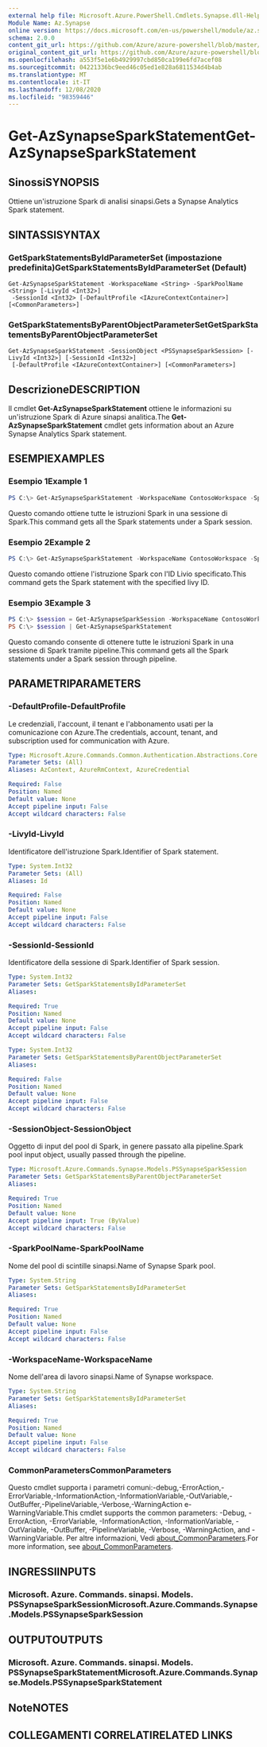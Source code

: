 ```yaml
---
external help file: Microsoft.Azure.PowerShell.Cmdlets.Synapse.dll-Help.xml
Module Name: Az.Synapse
online version: https://docs.microsoft.com/en-us/powershell/module/az.synapse/get-azsynapsesparkstatement
schema: 2.0.0
content_git_url: https://github.com/Azure/azure-powershell/blob/master/src/Synapse/Synapse/help/Get-AzSynapseSparkStatement.md
original_content_git_url: https://github.com/Azure/azure-powershell/blob/master/src/Synapse/Synapse/help/Get-AzSynapseSparkStatement.md
ms.openlocfilehash: a553f5e1e6b4929997cbd850ca199e6fd7acef08
ms.sourcegitcommit: 04221336bc9eed46c05ed1e828a6811534d4b4ab
ms.translationtype: MT
ms.contentlocale: it-IT
ms.lasthandoff: 12/08/2020
ms.locfileid: "98359446"
---
```

# <span data-ttu-id="e3c8b-101">Get-AzSynapseSparkStatement</span><span class="sxs-lookup"><span data-stu-id="e3c8b-101">Get-AzSynapseSparkStatement</span></span>

## <span data-ttu-id="e3c8b-102">Sinossi</span><span class="sxs-lookup"><span data-stu-id="e3c8b-102">SYNOPSIS</span></span>
<span data-ttu-id="e3c8b-103">Ottiene un'istruzione Spark di analisi sinapsi.</span><span class="sxs-lookup"><span data-stu-id="e3c8b-103">Gets a Synapse Analytics Spark statement.</span></span>

## <span data-ttu-id="e3c8b-104">SINTASSI</span><span class="sxs-lookup"><span data-stu-id="e3c8b-104">SYNTAX</span></span>

### <span data-ttu-id="e3c8b-105">GetSparkStatementsByIdParameterSet (impostazione predefinita)</span><span class="sxs-lookup"><span data-stu-id="e3c8b-105">GetSparkStatementsByIdParameterSet (Default)</span></span>
```
Get-AzSynapseSparkStatement -WorkspaceName <String> -SparkPoolName <String> [-LivyId <Int32>]
 -SessionId <Int32> [-DefaultProfile <IAzureContextContainer>] [<CommonParameters>]
```

### <span data-ttu-id="e3c8b-106">GetSparkStatementsByParentObjectParameterSet</span><span class="sxs-lookup"><span data-stu-id="e3c8b-106">GetSparkStatementsByParentObjectParameterSet</span></span>
```
Get-AzSynapseSparkStatement -SessionObject <PSSynapseSparkSession> [-LivyId <Int32>] [-SessionId <Int32>]
 [-DefaultProfile <IAzureContextContainer>] [<CommonParameters>]
```

## <span data-ttu-id="e3c8b-107">Descrizione</span><span class="sxs-lookup"><span data-stu-id="e3c8b-107">DESCRIPTION</span></span>
<span data-ttu-id="e3c8b-108">Il cmdlet **Get-AzSynapseSparkStatement** ottiene le informazioni su un'istruzione Spark di Azure sinapsi analitica.</span><span class="sxs-lookup"><span data-stu-id="e3c8b-108">The **Get-AzSynapseSparkStatement** cmdlet gets information about an Azure Synapse Analytics Spark statement.</span></span>

## <span data-ttu-id="e3c8b-109">ESEMPI</span><span class="sxs-lookup"><span data-stu-id="e3c8b-109">EXAMPLES</span></span>

### <span data-ttu-id="e3c8b-110">Esempio 1</span><span class="sxs-lookup"><span data-stu-id="e3c8b-110">Example 1</span></span>
```powershell
PS C:\> Get-AzSynapseSparkStatement -WorkspaceName ContosoWorkspace -SparkPoolName ContosoSparkPool -SessionId 120
```

<span data-ttu-id="e3c8b-111">Questo comando ottiene tutte le istruzioni Spark in una sessione di Spark.</span><span class="sxs-lookup"><span data-stu-id="e3c8b-111">This command gets all the Spark statements under a Spark session.</span></span>

### <span data-ttu-id="e3c8b-112">Esempio 2</span><span class="sxs-lookup"><span data-stu-id="e3c8b-112">Example 2</span></span>
```powershell
PS C:\> Get-AzSynapseSparkStatement -WorkspaceName ContosoWorkspace -SparkPoolName ContosoSparkPool -SessionId 120 -LivyId 0
```

<span data-ttu-id="e3c8b-113">Questo comando ottiene l'istruzione Spark con l'ID Livio specificato.</span><span class="sxs-lookup"><span data-stu-id="e3c8b-113">This command gets the Spark statement with the specified livy ID.</span></span>

### <span data-ttu-id="e3c8b-114">Esempio 3</span><span class="sxs-lookup"><span data-stu-id="e3c8b-114">Example 3</span></span>
```powershell
PS C:\> $session = Get-AzSynapseSparkSession -WorkspaceName ContosoWorkspace -SparkPoolName ContosoSparkPool -LivyId 107
PS C:\> $session | Get-AzSynapseSparkStatement
```

<span data-ttu-id="e3c8b-115">Questo comando consente di ottenere tutte le istruzioni Spark in una sessione di Spark tramite pipeline.</span><span class="sxs-lookup"><span data-stu-id="e3c8b-115">This command gets all the Spark statements under a Spark session through pipeline.</span></span>

## <span data-ttu-id="e3c8b-116">PARAMETRI</span><span class="sxs-lookup"><span data-stu-id="e3c8b-116">PARAMETERS</span></span>

### <span data-ttu-id="e3c8b-117">-DefaultProfile</span><span class="sxs-lookup"><span data-stu-id="e3c8b-117">-DefaultProfile</span></span>
<span data-ttu-id="e3c8b-118">Le credenziali, l'account, il tenant e l'abbonamento usati per la comunicazione con Azure.</span><span class="sxs-lookup"><span data-stu-id="e3c8b-118">The credentials, account, tenant, and subscription used for communication with Azure.</span></span>

```yaml
Type: Microsoft.Azure.Commands.Common.Authentication.Abstractions.Core.IAzureContextContainer
Parameter Sets: (All)
Aliases: AzContext, AzureRmContext, AzureCredential

Required: False
Position: Named
Default value: None
Accept pipeline input: False
Accept wildcard characters: False
```

### <span data-ttu-id="e3c8b-119">-LivyId</span><span class="sxs-lookup"><span data-stu-id="e3c8b-119">-LivyId</span></span>
<span data-ttu-id="e3c8b-120">Identificatore dell'istruzione Spark.</span><span class="sxs-lookup"><span data-stu-id="e3c8b-120">Identifier of Spark statement.</span></span>

```yaml
Type: System.Int32
Parameter Sets: (All)
Aliases: Id

Required: False
Position: Named
Default value: None
Accept pipeline input: False
Accept wildcard characters: False
```

### <span data-ttu-id="e3c8b-121">-SessionId</span><span class="sxs-lookup"><span data-stu-id="e3c8b-121">-SessionId</span></span>
<span data-ttu-id="e3c8b-122">Identificatore della sessione di Spark.</span><span class="sxs-lookup"><span data-stu-id="e3c8b-122">Identifier of Spark session.</span></span>

```yaml
Type: System.Int32
Parameter Sets: GetSparkStatementsByIdParameterSet
Aliases:

Required: True
Position: Named
Default value: None
Accept pipeline input: False
Accept wildcard characters: False
```

```yaml
Type: System.Int32
Parameter Sets: GetSparkStatementsByParentObjectParameterSet
Aliases:

Required: False
Position: Named
Default value: None
Accept pipeline input: False
Accept wildcard characters: False
```

### <span data-ttu-id="e3c8b-123">-SessionObject</span><span class="sxs-lookup"><span data-stu-id="e3c8b-123">-SessionObject</span></span>
<span data-ttu-id="e3c8b-124">Oggetto di input del pool di Spark, in genere passato alla pipeline.</span><span class="sxs-lookup"><span data-stu-id="e3c8b-124">Spark pool input object, usually passed through the pipeline.</span></span>

```yaml
Type: Microsoft.Azure.Commands.Synapse.Models.PSSynapseSparkSession
Parameter Sets: GetSparkStatementsByParentObjectParameterSet
Aliases:

Required: True
Position: Named
Default value: None
Accept pipeline input: True (ByValue)
Accept wildcard characters: False
```

### <span data-ttu-id="e3c8b-125">-SparkPoolName</span><span class="sxs-lookup"><span data-stu-id="e3c8b-125">-SparkPoolName</span></span>
<span data-ttu-id="e3c8b-126">Nome del pool di scintille sinapsi.</span><span class="sxs-lookup"><span data-stu-id="e3c8b-126">Name of Synapse Spark pool.</span></span>

```yaml
Type: System.String
Parameter Sets: GetSparkStatementsByIdParameterSet
Aliases:

Required: True
Position: Named
Default value: None
Accept pipeline input: False
Accept wildcard characters: False
```

### <span data-ttu-id="e3c8b-127">-WorkspaceName</span><span class="sxs-lookup"><span data-stu-id="e3c8b-127">-WorkspaceName</span></span>
<span data-ttu-id="e3c8b-128">Nome dell'area di lavoro sinapsi.</span><span class="sxs-lookup"><span data-stu-id="e3c8b-128">Name of Synapse workspace.</span></span>

```yaml
Type: System.String
Parameter Sets: GetSparkStatementsByIdParameterSet
Aliases:

Required: True
Position: Named
Default value: None
Accept pipeline input: False
Accept wildcard characters: False
```

### <span data-ttu-id="e3c8b-129">CommonParameters</span><span class="sxs-lookup"><span data-stu-id="e3c8b-129">CommonParameters</span></span>
<span data-ttu-id="e3c8b-130">Questo cmdlet supporta i parametri comuni:-debug,-ErrorAction,-ErrorVariable,-InformationAction,-InformationVariable,-OutVariable,-OutBuffer,-PipelineVariable,-Verbose,-WarningAction e-WarningVariable.</span><span class="sxs-lookup"><span data-stu-id="e3c8b-130">This cmdlet supports the common parameters: -Debug, -ErrorAction, -ErrorVariable, -InformationAction, -InformationVariable, -OutVariable, -OutBuffer, -PipelineVariable, -Verbose, -WarningAction, and -WarningVariable.</span></span> <span data-ttu-id="e3c8b-131">Per altre informazioni, Vedi [about_CommonParameters](http://go.microsoft.com/fwlink/?LinkID=113216).</span><span class="sxs-lookup"><span data-stu-id="e3c8b-131">For more information, see [about_CommonParameters](http://go.microsoft.com/fwlink/?LinkID=113216).</span></span>

## <span data-ttu-id="e3c8b-132">INGRESSI</span><span class="sxs-lookup"><span data-stu-id="e3c8b-132">INPUTS</span></span>

### <span data-ttu-id="e3c8b-133">Microsoft. Azure. Commands. sinapsi. Models. PSSynapseSparkSession</span><span class="sxs-lookup"><span data-stu-id="e3c8b-133">Microsoft.Azure.Commands.Synapse.Models.PSSynapseSparkSession</span></span>

## <span data-ttu-id="e3c8b-134">OUTPUT</span><span class="sxs-lookup"><span data-stu-id="e3c8b-134">OUTPUTS</span></span>

### <span data-ttu-id="e3c8b-135">Microsoft. Azure. Commands. sinapsi. Models. PSSynapseSparkStatement</span><span class="sxs-lookup"><span data-stu-id="e3c8b-135">Microsoft.Azure.Commands.Synapse.Models.PSSynapseSparkStatement</span></span>

## <span data-ttu-id="e3c8b-136">Note</span><span class="sxs-lookup"><span data-stu-id="e3c8b-136">NOTES</span></span>

## <span data-ttu-id="e3c8b-137">COLLEGAMENTI CORRELATI</span><span class="sxs-lookup"><span data-stu-id="e3c8b-137">RELATED LINKS</span></span>
